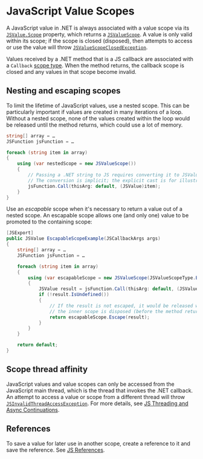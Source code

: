 # JavaScript Value Scopes

A JavaScript value in .NET is always associated with a value scope via its
[`JSValue.Scope`](../reference/dotnet/Microsoft.JavaScript.NodeApi/JSValue/Scope) property,
which returns a [`JSValueScope`](../reference/dotnet/Microsoft.JavaScript.NodeApi/JSValueScope).
A value is only valid within its scope; if the scope is closed (disposed), then attempts to
access or use the value will throw
[`JSValueScopeClosedException`](../reference/dotnet/Microsoft.JavaScript.NodeApi/JSValueScopeClosedException).

Values received by a .NET method that is a JS callback are associated with a `Callback`
[scope type](../reference/dotnet/Microsoft.JavaScript.NodeApi/JSValueScopeType). When the method
returns, the callback scope is closed and any values in that scope become invalid.

## Nesting and escaping scopes

To limit the lifetime of JavaScript values, use a nested scope. This can be particularly important
if values are created in many iterations of a loop. Without a nested scope, none of the values
created within the loop would be released until the method returns, which could use a lot of memory.

```C#
string[] array = …
JSFunction jsFunction = …

foreach (string item in array)
{
    using (var nestedScope = new JSValueScope())
    {
        // Passing a .NET string to JS requires converting it to JSValue.
        // The conversion is implicit; the explicit cast is for illustration.
        jsFunction.Call(thisArg: default, (JSValue)item);
    }
}
```

Use an _escapable_ scope when it's necessary to return a value out of a nested scope. An escapable
scope allows one (and only one) value to be promoted to the containing scope:

```C#
[JSExport]
public JSValue EscapableScopeExample(JSCallbackArgs args)
{
    string[] array = …
    JSFunction jsFunction = …

    foreach (string item in array)
    {
        using (var escapableScope = new JSValueScope(JSValueScopeType.Escapable))
        {
            JSValue result = jsFunction.Call(thisArg: default, (JSValue)item);
            if (!result.IsUndefined())
            {
                // If the result is not escaped, it would be released when
                // the inner scope is disposed (before the method returns).
                return escapableScope.Escape(result);
            }
        }
    }

    return default;
}
```

## Scope thread affinity

JavaScript values and value scopes can only be accessed from the JavaScript main thread, which
is the thread that invokes the .NET callback. An attempt to access a value or scope from a
different thread will throw
[`JSInvalidThreadAccessException`](../reference/dotnet/Microsoft.JavaScript.NodeApi/JSInvalidThreadAccessException).
For more details, see [JS Threading and Async Continuations](./js-threading-async).

## References

To save a value for later use in another scope, create a reference to it and save the reference.
See [JS References](./js-references).
